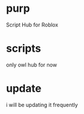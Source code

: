 # purp
Script Hub for Roblox

# scripts
only owl hub for now

# update
i will be updating it frequently 
